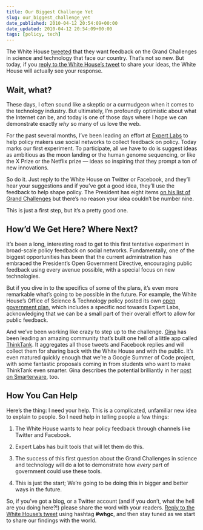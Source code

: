 ```yaml
---
title: Our Biggest Challenge Yet
slug: our_biggest_challenge_yet
date_published: 2010-04-12 20:54:09+00:00
date_updated: 2010-04-12 20:54:09+00:00
tags: [policy, tech]
---
```

The White House [tweeted](http://twitter.com/whitehouse/status/12060530167) that they want feedback on the Grand Challenges in science and technology that face our country. That’s not so new. But today, if you [reply to the White House’s tweet](http://twitter.com/?status=@whitehouse&amp;in_reply_to_status_id=12060530167&amp;in_reply_to=whitehouse) to share your ideas, the White House will actually see your response.

## Wait, what?

These days, I often sound like a skeptic or a curmudgeon when it comes to the technology industry. But ultimately, I’m profoundly optimistic about what the Internet can be, and today is one of those days where I hope we can demonstrate exactly *why* so many of us love the web.

For the past several months, I’ve been leading an effort at [Expert Labs](http://expertlabs.org/) to help policy makers use social networks to collect feedback on policy. Today marks our first experiment. To participate, all we have to do is suggest ideas as ambitious as the moon landing or the human genome sequencing, or like the X Prize or the Netflix prize — ideas so inspiring that they prompt a ton of new innovations.

So do it. Just reply to the White House on Twitter or Facebook, and they’ll hear your suggestions and if you’ve got a good idea, they’ll use the feedback to help shape policy. The President has eight items [on his list of Grand Challenges](http://promo.aaas.org/expertlabs/grandchallenges.html) but there’s no reason your idea couldn’t be number nine.

This is just a first step, but it’s a pretty good one.

## How’d We Get Here? Where Next?

It’s been a long, interesting road to get to this first tentative experiment in broad-scale policy feedback on social networks. Fundamentally, one of the biggest opportunities has been that the current administration has embraced the President’s Open Government Directive, encouraging public feedback using every avenue possible, with a special focus on new technologies.

But if you dive in to the specifics of some of the plans, it’s even more remarkable what’s going to be possible in the future. For example, the White House’s Office of Science & Technology policy posted its own [open government plan](http://www.whitehouse.gov/open/around/eop/ostp/plan), which includes a specific nod towards Expert Labs, acknowledging that we can be a small part of their overall effort to allow for public feedback.

And we’ve been working like crazy to step up to the challenge. [Gina](http://ginatrapani.org/) has been leading an amazing community that’s built one hell of a little app called [ThinkTank](http://thinktankapp.com). It aggregates all those tweets and Facebook replies and will collect them for sharing back with the White House and with the public. It’s even matured quickly enough that we’re a Google Summer of Code project, with some fantastic proposals coming in from students who want to make ThinkTank even smarter. Gina describes the potential brilliantly in her [post on Smarterware](http://smarterware.org/5746/tell-the-white-house-what-our-next-tech-challenge-should-be), too.

## How You Can Help

Here’s the thing: I need your help. This is a complicated, unfamiliar new idea to explain to people. So I need help in telling people a few things:

1. The White House wants to hear policy feedback through channels like Twitter and Facebook.

2. Expert Labs has built tools that will let them do this.

3. The success of this first question about the Grand Challenges in science and technology will do a lot to demonstrate how *every* part of government could use these tools.

4. This is just the start; We’re going to be doing this in bigger and better ways in the future.

So, if you’ve got a blog, or a Twitter account (and if you don’t, what the hell are you doing here?!) please share the word with your readers. [Reply to the White House’s tweet](http://twitter.com/?status=@whitehouse&amp;in_reply_to_status_id=12060530167&amp;in_reply_to=whitehouse) using hashtag **#whgc**, and then stay tuned as we start to share our findings with the world.
